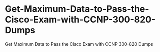 # Get-Maximum-Data-to-Pass-the-Cisco-Exam-with-CCNP-300-820-Dumps
Get Maximum Data to Pass the Cisco Exam with CCNP 300-820 Dumps
